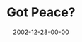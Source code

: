 ---
layout: message
category: message
series: "Got Christmas?"
title: "Got Peace?"
date: 2002-12-28-00-00
message_id: 249
---